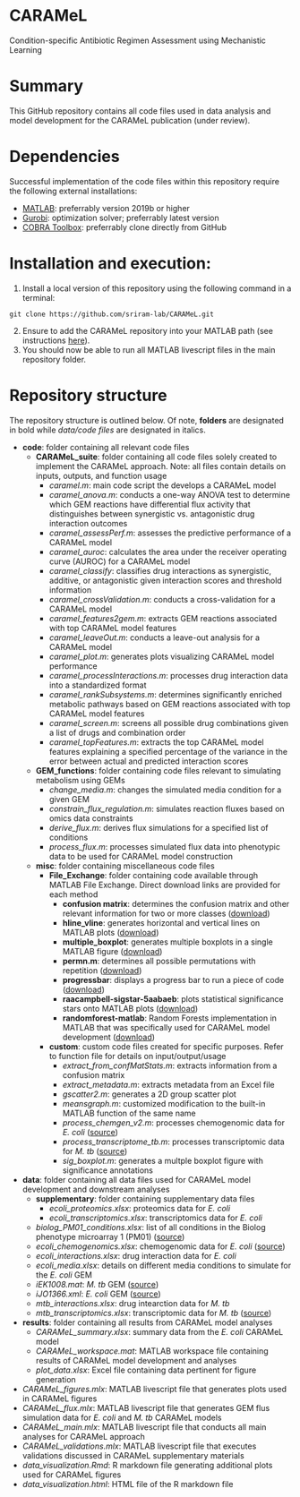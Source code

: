 # CARAMeL
Condition-specific Antibiotic Regimen Assessment using Mechanistic Learning

# Summary
This GitHub repository contains all code files used in data analysis and model development for the CARAMeL publication (under review). 

# Dependencies
Successful implementation of the code files within this repository require the following external installations: 
- [MATLAB](https://www.mathworks.com/products/matlab.html): preferrably version 2019b or higher
- [Gurobi](https://www.gurobi.com/): optimization solver; preferrably latest version
- [COBRA Toolbox](https://github.com/opencobra/cobratoolbox): preferrably clone directly from GitHub

# Installation and execution: 
1. Install a local version of this repository using the following command in a terminal: 
```
git clone https://github.com/sriram-lab/CARAMeL.git
```
2. Ensure to add the CARAMeL repository into your MATLAB path (see instructions [here](https://www.mathworks.com/help/matlab/matlab_env/add-remove-or-reorder-folders-on-the-search-path.html)). 
3. You should now be able to run all MATLAB livescript files in the main repository folder.

# Repository structure
The repository structure is outlined below. Of note, **folders** are designated in bold while *data/code files* are designated in italics. 
- **code**: folder containing all relevant code files
  - **CARAMeL_suite**: folder containing all code files solely created to implement the CARAMeL approach. Note: all files contain details on inputs, outputs, and function usage
    - *caramel.m*:                      main code script the develops a CARAMeL model
    - *caramel_anova.m*:                conducts a one-way ANOVA test to determine which GEM reactions have differential flux activity that distinguishes between synergistic vs. antagonistic drug interaction outcomes 
    - *caramel_assessPerf.m*:           assesses the predictive performance of a CARAMeL model
    - *caramel_auroc*:                  calculates the area under the receiver operating curve (AUROC) for a CARAMeL model 
    - *caramel_classify*:               classifies drug interactions as synergistic, additive, or antagonistic given interaction scores and threshold information
    - *caramel_crossValidation.m*:      conducts a cross-validation for a CARAMeL model
    - *caramel_features2gem.m*:         extracts GEM reactions associated with top CARAMeL model features
    - *caramel_leaveOut.m*:             conducts a leave-out analysis for a CARAMeL model
    - *caramel_plot.m*:                 generates plots visualizing CARAMeL model performance
    - *caramel_processInteractions.m*:  processes drug interaction data into a standardized format
    - *caramel_rankSubsystems.m*:       determines significantly enriched metabolic pathways based on GEM reactions associated with top CARAMeL model features
    - *caramel_screen.m*:               screens all possible drug combinations given a list of drugs and combination order
    - *caramel_topFeatures.m*:          extracts the top CARAMeL model features explaining a specified percentage of the variance in the error between actual and predicted interaction scores
  - **GEM_functions**: folder containing code files relevant to simulating metabolism using GEMs
    - *change_media.m*:                 changes the simulated media condition for a given GEM
    - *constrain_flux_regulation.m*:    simulates reaction fluxes based on omics data constraints
    - *derive_flux.m*:                  derives flux simulations for a specified list of conditions
    - *process_flux.m*:                 processes simulated flux data into phenotypic data to be used for CARAMeL model construction
  - **misc**: folder containing miscellaneous code files
    - **File_Exchange**:                folder containing code available through MATLAB File Exchange. Direct download links are provided for each method
      - **confusion matrix**:   determines the confusion matrix and other relevant information for two or more classes ([download](https://www.mathworks.com/matlabcentral/fileexchange/60900-multi-class-confusion-matrix))
      - **hline_vline**:                  generates horizontal and vertical lines on MATLAB plots ([download](https://www.mathworks.com/matlabcentral/fileexchange/1039-hline-and-vline))
      - **multiple_boxplot**:             generates multiple boxplots in a single MATLAB figure ([download](https://www.mathworks.com/matlabcentral/fileexchange/47233-multiple_boxplot-m))
      - **permn.m**:                      determines all possible permutations with repetition ([download](https://www.mathworks.com/matlabcentral/fileexchange/7147-permn))
      - **progressbar**:                  displays a progress bar to run a piece of code ([download](https://www.mathworks.com/matlabcentral/fileexchange/6922-progressbar))
      - **raacampbell-sigstar-5aabaeb**:  plots statistical significance stars onto MATLAB plots ([download](https://www.mathworks.com/matlabcentral/fileexchange/39696-raacampbell-sigstar))
      - **randomforest-matlab**:          Random Forests implementation in MATLAB that was specifically used for CARAMeL model development ([download](https://www.mathworks.com/matlabcentral/fileexchange/31036-random-forest))
    - **custom**: custom code files created for specific purposes. Refer to function file for details on input/output/usage
      - *extract_from_confMatStats.m*:    extracts information from a confusion matrix
      - *extract_metadata.m*:             extracts metadata from an Excel file
      - *gscatter2.m*:                    generates a 2D group scatter plot
      - *meansgraph.m*:                   customized modification to the built-in MATLAB function of the same name
      - *process_chemgen_v2.m*:           processes chemogenomic data for *E. coli* ([source](https://doi.org/10.15252/msb.20156777))
      - *process_transcriptome_tb.m*:     processes transcriptomic data for *M. tb* ([source](https://doi.org/10.1128/mBio.02627-19))
      - *sig_boxplot.m*:                  generates a multple boxplot figure with significance annotations
- **data**: folder containing all data files used for CARAMeL model development and downstream analyses
  - **supplementary**: folder containing supplementary data files
    - *ecoli_proteomics.xlsx*:            proteomics data for *E. coli*
    - *ecoli_transcriptomics.xlsx*:       transcriptomics data for *E. coli*
  - *biolog_PM01_conditions.xlsx*:        list of all conditions in the Biolog phenotype microarray 1 (PM01) ([source](https://www.biolog.com/products-portfolio-overview/phenotype-microarrays-for-microbial-cells/))
  - *ecoli_chemogenomics.xlsx*:           chemogenomic data for *E. coli* ([source](https://doi.org/10.1016/j.cell.2010.11.052))
  - *ecoli_interactions.xlsx*:            drug interaction data for *E. coli*
  - *ecoli_media.xlsx*:                   details on different media conditions to simulate for the *E. coli* GEM
  - *iEK1008.mat*:                        *M. tb* GEM ([source](https://doi.org/10.1186/s12918-018-0557-y))
  - *iJO1366.xml*:                        *E. coli* GEM ([source](https://dx.doi.org/10.1038%2Fmsb.2011.65))
  - *mtb_interactions.xlsx*:              drug intearction data for *M. tb*
  - *mtb_transcriptomics.xlsx*:           transcriptomic data for *M. tb* ([source](https://doi.org/10.1128/mBio.02627-19))
- **results**: folder containing all results from CARAMeL model analyses
  - *CARAMeL_summary.xlsx*:               summary data from the *E. coli* CARAMeL model
  - *CARAMeL_workspace.mat*:              MATLAB workspace file containing results of CARAMeL model development and analyses
  - *plot_data.xlsx*:                     Excel file containing data pertinent for figure generation
- *CARAMeL_figures.mlx*:                  MATLAB livescript file that generates plots used in CARAMeL figures
- *CARAMeL_flux.mlx*:                     MATLAB livescript file that generates GEM flus simulation data for *E. coli* and *M. tb* CARAMeL models
- *CARAMeL_main.mlx*:                     MATLAB livescript file that conducts all main analyses for CARAMeL approach
- *CARAMeL_validations.mlx*:              MATLAB livescript file that executes validations discussed in CARAMeL supplementary materials
- *data_visualization.Rmd*:               R markdown file generating additional plots used for CARAMeL figures
- *data_visualization.html*:              HTML file of the R markdown file
